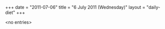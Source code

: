 +++
date = "2011-07-06"
title = "6 July 2011 (Wednesday)"
layout = "daily-diet"
+++

<p>&lt;no entries&gt;</p>